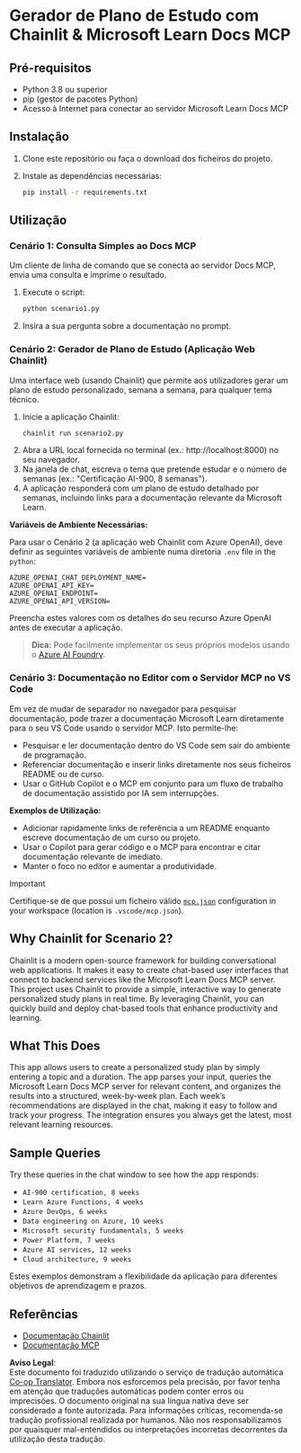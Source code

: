 <!--
CO_OP_TRANSLATOR_METADATA:
{
  "original_hash": "a05fb941810e539147fec53aaadbb6fd",
  "translation_date": "2025-06-21T14:29:06+00:00",
  "source_file": "09-CaseStudy/docs-mcp/solution/python/README.md",
  "language_code": "pt"
}
-->
# Gerador de Plano de Estudo com Chainlit & Microsoft Learn Docs MCP

## Pré-requisitos

- Python 3.8 ou superior
- pip (gestor de pacotes Python)
- Acesso à Internet para conectar ao servidor Microsoft Learn Docs MCP

## Instalação

1. Clone este repositório ou faça o download dos ficheiros do projeto.
2. Instale as dependências necessárias:

   ```bash
   pip install -r requirements.txt
   ```

## Utilização

### Cenário 1: Consulta Simples ao Docs MCP  
Um cliente de linha de comando que se conecta ao servidor Docs MCP, envia uma consulta e imprime o resultado.

1. Execute o script:  
   ```bash
   python scenario1.py
   ```  
2. Insira a sua pergunta sobre a documentação no prompt.

### Cenário 2: Gerador de Plano de Estudo (Aplicação Web Chainlit)  
Uma interface web (usando Chainlit) que permite aos utilizadores gerar um plano de estudo personalizado, semana a semana, para qualquer tema técnico.

1. Inicie a aplicação Chainlit:  
   ```bash
   chainlit run scenario2.py
   ```  
2. Abra a URL local fornecida no terminal (ex.: http://localhost:8000) no seu navegador.  
3. Na janela de chat, escreva o tema que pretende estudar e o número de semanas (ex.: "Certificação AI-900, 8 semanas").  
4. A aplicação responderá com um plano de estudo detalhado por semanas, incluindo links para a documentação relevante da Microsoft Learn.

**Variáveis de Ambiente Necessárias:**

Para usar o Cenário 2 (a aplicação web Chainlit com Azure OpenAI), deve definir as seguintes variáveis de ambiente numa diretoria `.env` file in the `python`:

```
AZURE_OPENAI_CHAT_DEPLOYMENT_NAME=
AZURE_OPENAI_API_KEY=
AZURE_OPENAI_ENDPOINT=
AZURE_OPENAI_API_VERSION=
```

Preencha estes valores com os detalhes do seu recurso Azure OpenAI antes de executar a aplicação.

> **Dica:** Pode facilmente implementar os seus próprios modelos usando o [Azure AI Foundry](https://ai.azure.com/).

### Cenário 3: Documentação no Editor com o Servidor MCP no VS Code

Em vez de mudar de separador no navegador para pesquisar documentação, pode trazer a documentação Microsoft Learn diretamente para o seu VS Code usando o servidor MCP. Isto permite-lhe:  
- Pesquisar e ler documentação dentro do VS Code sem sair do ambiente de programação.  
- Referenciar documentação e inserir links diretamente nos seus ficheiros README ou de curso.  
- Usar o GitHub Copilot e o MCP em conjunto para um fluxo de trabalho de documentação assistido por IA sem interrupções.

**Exemplos de Utilização:**  
- Adicionar rapidamente links de referência a um README enquanto escreve documentação de um curso ou projeto.  
- Usar o Copilot para gerar código e o MCP para encontrar e citar documentação relevante de imediato.  
- Manter o foco no editor e aumentar a produtividade.

> [!IMPORTANT]  
> Certifique-se de que possui um ficheiro válido [`mcp.json`](../../../../../../09-CaseStudy/docs-mcp/solution/scenario3/mcp.json) configuration in your workspace (location is `.vscode/mcp.json`).

## Why Chainlit for Scenario 2?

Chainlit is a modern open-source framework for building conversational web applications. It makes it easy to create chat-based user interfaces that connect to backend services like the Microsoft Learn Docs MCP server. This project uses Chainlit to provide a simple, interactive way to generate personalized study plans in real time. By leveraging Chainlit, you can quickly build and deploy chat-based tools that enhance productivity and learning.

## What This Does

This app allows users to create a personalized study plan by simply entering a topic and a duration. The app parses your input, queries the Microsoft Learn Docs MCP server for relevant content, and organizes the results into a structured, week-by-week plan. Each week’s recommendations are displayed in the chat, making it easy to follow and track your progress. The integration ensures you always get the latest, most relevant learning resources.

## Sample Queries

Try these queries in the chat window to see how the app responds:

- `AI-900 certification, 8 weeks`
- `Learn Azure Functions, 4 weeks`
- `Azure DevOps, 6 weeks`
- `Data engineering on Azure, 10 weeks`
- `Microsoft security fundamentals, 5 weeks`
- `Power Platform, 7 weeks`
- `Azure AI services, 12 weeks`
- `Cloud architecture, 9 weeks`

Estes exemplos demonstram a flexibilidade da aplicação para diferentes objetivos de aprendizagem e prazos.

## Referências

- [Documentação Chainlit](https://docs.chainlit.io/)  
- [Documentação MCP](https://github.com/MicrosoftDocs/mcp)

**Aviso Legal**:  
Este documento foi traduzido utilizando o serviço de tradução automática [Co-op Translator](https://github.com/Azure/co-op-translator). Embora nos esforcemos pela precisão, por favor tenha em atenção que traduções automáticas podem conter erros ou imprecisões. O documento original na sua língua nativa deve ser considerado a fonte autorizada. Para informações críticas, recomenda-se tradução profissional realizada por humanos. Não nos responsabilizamos por quaisquer mal-entendidos ou interpretações incorretas decorrentes da utilização desta tradução.